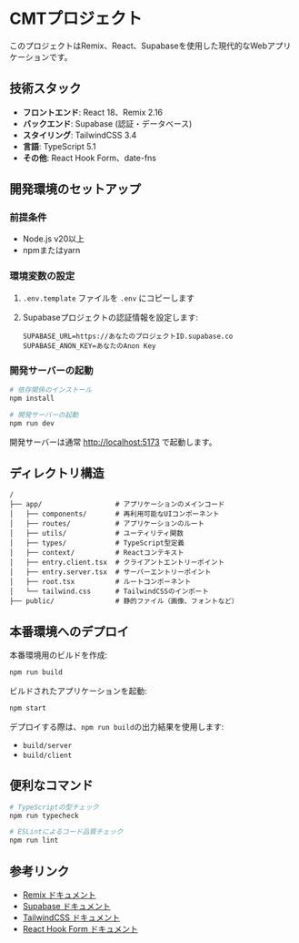 # CMTプロジェクト

このプロジェクトはRemix、React、Supabaseを使用した現代的なWebアプリケーションです。

## 技術スタック

- **フロントエンド**: React 18、Remix 2.16
- **バックエンド**: Supabase (認証・データベース)
- **スタイリング**: TailwindCSS 3.4
- **言語**: TypeScript 5.1
- **その他**: React Hook Form、date-fns

## 開発環境のセットアップ

### 前提条件

- Node.js v20以上
- npmまたはyarn

### 環境変数の設定

1. `.env.template` ファイルを `.env` にコピーします
2. Supabaseプロジェクトの認証情報を設定します:

   ```
   SUPABASE_URL=https://あなたのプロジェクトID.supabase.co
   SUPABASE_ANON_KEY=あなたのAnon Key
   ```

### 開発サーバーの起動

```bash
# 依存関係のインストール
npm install

# 開発サーバーの起動
npm run dev
```

開発サーバーは通常 <http://localhost:5173> で起動します。

## ディレクトリ構造

```
/
├── app/                  # アプリケーションのメインコード
│   ├── components/       # 再利用可能なUIコンポーネント
│   ├── routes/           # アプリケーションのルート
│   ├── utils/            # ユーティリティ関数
│   ├── types/            # TypeScript型定義
│   ├── context/          # Reactコンテキスト
│   ├── entry.client.tsx  # クライアントエントリーポイント
│   ├── entry.server.tsx  # サーバーエントリーポイント
│   ├── root.tsx          # ルートコンポーネント
│   └── tailwind.css      # TailwindCSSのインポート
├── public/               # 静的ファイル（画像、フォントなど）
```

## 本番環境へのデプロイ

本番環境用のビルドを作成:

```bash
npm run build
```

ビルドされたアプリケーションを起動:

```bash
npm start
```

デプロイする際は、`npm run build`の出力結果を使用します:

- `build/server`
- `build/client`

## 便利なコマンド

```bash
# TypeScriptの型チェック
npm run typecheck

# ESLintによるコード品質チェック
npm run lint
```

## 参考リンク

- [Remix ドキュメント](https://remix.run/docs)
- [Supabase ドキュメント](https://supabase.io/docs)
- [TailwindCSS ドキュメント](https://tailwindcss.com/docs)
- [React Hook Form ドキュメント](https://react-hook-form.com/get-started)
